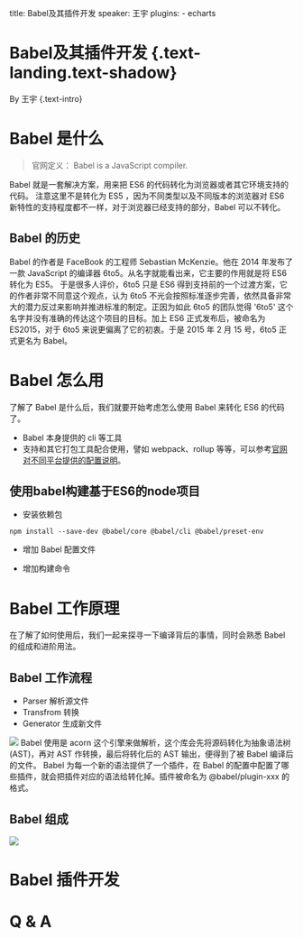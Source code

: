 title: Babel及其插件开发
speaker: 王宇
plugins:
    - echarts

<slide class="bg-black-blue aligncenter" image="/img/babel.png .dark">

# Babel及其插件开发 {.text-landing.text-shadow}

By 王宇 {.text-intro}


<slide class="bg-black-blue aligncenter" image="/img/babel.png .dark">

# Babel 是什么
> 官网定义： Babel is a JavaScript compiler.

Babel 就是一套解决方案，用来把 ES6 的代码转化为浏览器或者其它环境支持的代码。
注意这里不是转化为 ES5 ，因为不同类型以及不同版本的浏览器对 ES6 新特性的支持程度都不一样，对于浏览器已经支持的部分，Babel 可以不转化。


<slide class="bg-black-blue aligncenter" image="/img/babel.png .dark">

## Babel 的历史
Babel 的作者是 FaceBook 的工程师 Sebastian McKenzie。他在 2014 年发布了一款 JavaScript 的编译器 6to5。从名字就能看出来，它主要的作用就是将 ES6 转化为 ES5。
于是很多人评价，6to5 只是 ES6 得到支持前的一个过渡方案，它的作者非常不同意这个观点，认为 6to5 不光会按照标准逐步完善，依然具备非常大的潜力反过来影响并推进标准的制定。正因为如此 6to5 的团队觉得 '6to5' 这个名字并没有准确的传达这个项目的目标。加上 ES6 正式发布后，被命名为 ES2015，对于 6to5 来说更偏离了它的初衷。于是 2015 年 2 月 15 号，6to5 正式更名为 Babel。


<slide class="bg-black-blue aligncenter" image="/img/babel.png .dark">

# Babel 怎么用

了解了 Babel 是什么后，我们就要开始考虑怎么使用 Babel 来转化 ES6 的代码了。
- Babel 本身提供的 cli 等工具
- 支持和其它打包工具配合使用，譬如 webpack、rollup 等等，可以参考[官网对不同平台提供的配置说明](https://link.zhihu.com/?target=https%3A//babeljs.io/setup.html)。


<slide class="bg-black-blue aligncenter" image="/img/babel.png .dark">

## 使用babel构建基于ES6的node项目

- 安装依赖包
```
npm install --save-dev @babel/core @babel/cli @babel/preset-env
```

- 增加 Babel 配置文件

- 增加构建命令


<slide class="bg-black-blue aligncenter" image="/img/babel.png .dark">

# Babel 工作原理

在了解了如何使用后，我们一起来探寻一下编译背后的事情，同时会熟悉 Babel 的组成和进阶用法。


<slide class="bg-black-blue aligncenter" image="/img/babel.png .dark">

## Babel 工作流程

- Parser 解析源文件
- Transfrom 转换
- Generator 生成新文件

<slide class="bg-black-blue aligncenter" image="/img/babel.png .dark">
<img src="/img/babel-principle.jpg">
Babel 使用是 acorn 这个引擎来做解析，这个库会先将源码转化为抽象语法树 (AST)，再对 AST 作转换，最后将转化后的 AST 输出，便得到了被 Babel 编译后的文件。
Babel 为每一个新的语法提供了一个插件，在 Babel 的配置中配置了哪些插件，就会把插件对应的语法给转化掉。插件被命名为 @babel/plugin-xxx 的格式。


<slide class="bg-black-blue aligncenter" image="/img/babel.png .dark">

## Babel 组成
<slide class="bg-black-blue aligncenter" image="/img/babel.png .dark">
<img src="/img/babel-composition.jpg">

<slide class="bg-black-blue aligncenter" image="/img/babel.png .dark">

# Babel 插件开发


<slide class="bg-black-blue aligncenter" image="/img/babel.png .dark">

# Q & A
